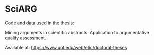 # SciARG

Code and data used in the thesis:

Mining arguments in scientific abstracts: Application to argumentative quality assessment.

Available at:
https://www.upf.edu/web/etic/doctoral-theses
